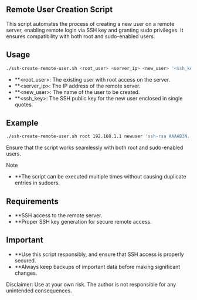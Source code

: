 ## Remote User Creation Script

This script automates the process of creating a new user on a remote server, enabling remote login via SSH key and granting sudo privileges. It ensures compatibility with both root and sudo-enabled users.

## Usage
```bash
./ssh-create-remote-user.sh <root_user> <server_ip> <new_user> '<ssh_key>'

```

- **<root_user>: The existing user with root access on the server.
- **<server_ip>: The IP address of the remote server.
- **<new_user>: The name of the user to be created.
- **<ssh_key>: The SSH public key for the new user enclosed in single quotes.

## Example
```bash
./ssh-create-remote-user.sh root 192.168.1.1 newuser 'ssh-rsa AAAAB3N....public_key_here'

```

Ensure that the script works seamlessly with both root and sudo-enabled users.

Note
- **The script can be executed multiple times without causing duplicate entries in sudoers.

## Requirements
- **SSH access to the remote server.
- **Proper SSH key generation for secure remote access.

## Important
- **Use this script responsibly, and ensure that SSH access is properly secured.
- **Always keep backups of important data before making significant changes.

Disclaimer: Use at your own risk. The author is not responsible for any unintended consequences.